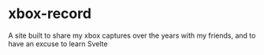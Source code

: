 # xbox-record
A site built to share my xbox captures over the years with my friends, and to have an excuse to learn Svelte
